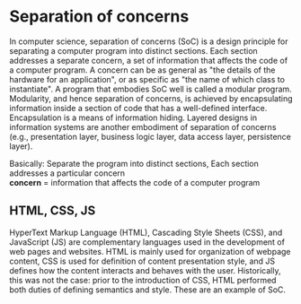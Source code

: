 # Separation of concerns
In computer science, separation of concerns (SoC) is a design principle for separating a computer program into distinct sections. Each section addresses a separate concern, a 
set of information that affects the code of a computer program. A concern can be as general as "the details of the hardware for an application", or as specific as "the name of 
which class to instantiate". A program that embodies SoC well is called a modular program. Modularity, and hence separation of concerns, is achieved by encapsulating information 
inside a section of code that has a well-defined interface. Encapsulation is a means of information hiding. Layered designs in information systems are another embodiment of 
separation of concerns (e.g., presentation layer, business logic layer, data access layer, persistence layer).

Basically: Separate the program into distinct sections, Each section addresses a particular concern \
**concern** = information that affects the code of a computer program

## HTML, CSS, JS
HyperText Markup Language (HTML), Cascading Style Sheets (CSS), and JavaScript (JS) are complementary languages used in the development of web pages and websites. 
HTML is mainly used for organization of webpage content, CSS is used for definition of content presentation style, and JS defines how the content interacts and behaves with the 
user. Historically, this was not the case: prior to the introduction of CSS, HTML performed both duties of defining semantics and style. These are an example of SoC.
